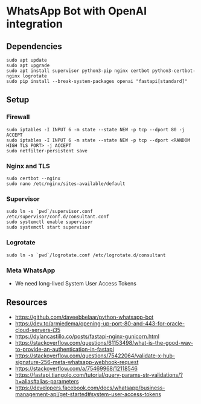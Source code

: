 # WhatsApp Bot with OpenAI integration

## Dependencies

```
sudo apt update
sudo apt upgrade
sudo apt install supervisor python3-pip nginx certbot python3-certbot-nginx logrotate
sudo pip install --break-system-packages openai "fastapi[standard]"
```

## Setup

### Firewall

```
sudo iptables -I INPUT 6 -m state --state NEW -p tcp --dport 80 -j ACCEPT
sudo iptables -I INPUT 6 -m state --state NEW -p tcp --dport <RANDOM HIGH TLS PORT> -j ACCEPT
sudo netfilter-persistent save
```

### Nginx and TLS

```
sudo certbot --nginx
sudo nano /etc/nginx/sites-available/default
```

### Supervisor

```
sudo ln -s `pwd`/supervisor.conf /etc/supervisor/conf.d/consultant.conf
sudo systemctl enable supervisor
sudo systemctl start supervisor
```

### Logrotate

```
sudo ln -s `pwd`/logrotate.conf /etc/logrotate.d/consultant
```

### Meta WhatsApp

* We need long-lived System User Access Tokens

## Resources

* https://github.com/daveebbelaar/python-whatsapp-bot
* https://dev.to/armiedema/opening-up-port-80-and-443-for-oracle-cloud-servers-j35
* https://dylancastillo.co/posts/fastapi-nginx-gunicorn.html
* https://stackoverflow.com/questions/61153498/what-is-the-good-way-to-provide-an-authentication-in-fastapi
* https://stackoverflow.com/questions/75422064/validate-x-hub-signature-256-meta-whatsapp-webhook-request
* https://stackoverflow.com/a/75469968/12118546
* https://fastapi.tiangolo.com/tutorial/query-params-str-validations/?h=alias#alias-parameters
* https://developers.facebook.com/docs/whatsapp/business-management-api/get-started#system-user-access-tokens
